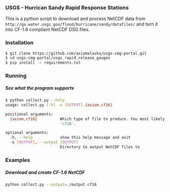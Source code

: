 ### USGS - Hurrican Sandy Rapid Response Stations

This is a python script to download and process NetCDF data from `http://ga.water.usgs.gov/flood/hurricane/sandy/datafiles/` and turn it into CF-1.6 compliant NetCDF DSG files.

### Installation

```bash
$ git clone https://github.com/axiomalaska/usgs-cmg-portal.git
$ cd usgs-cmg-portal/usgs_rapid_release_gauges
$ pip install -r requirements.txt
```

### Running

##### See what the program supports
```bash
$ python collect.py --help
usage: collect.py [-h] -o [OUTPUT] {axiom,cf16}

positional arguments:
  {axiom,cf16}          Which type of file to produce. You most likely want
                        'cf16'.

optional arguments:
  -h, --help            show this help message and exit
  -o [OUTPUT], --output [OUTPUT]
                        Directory to output NetCDF files to
```

### Examples

##### Download and create CF-1.6 NetCDF
```bash
python collect.py --output=./output cf16
```
